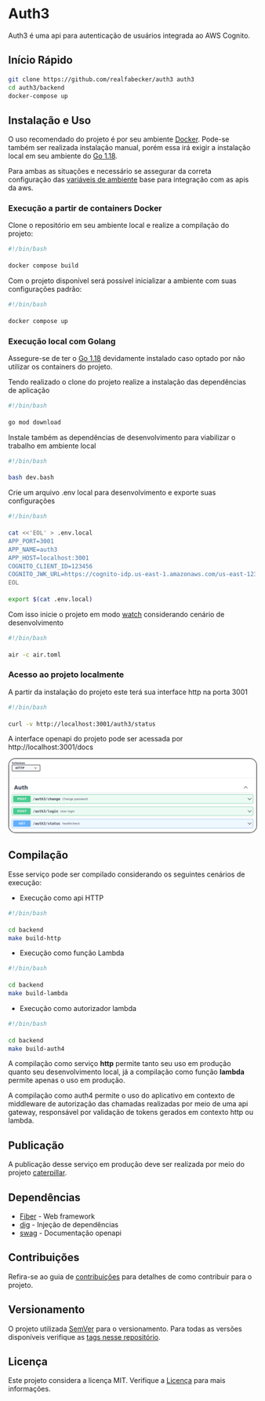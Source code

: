 # Auth3

Auth3 é uma api para autenticação de usuários integrada ao AWS Cognito.

## Início Rápido

```bash
git clone https://github.com/realfabecker/auth3 auth3
cd auth3/backend
docker-compose up 
```

## Instalação e Uso

O uso recomendado do projeto é por seu ambiente [Docker][docker-link]. Pode-se também ser realizada instalação manual,
porém essa irá exigir a instalação local em seu ambiente do [Go 1.18][golang-link].

Para ambas as situações e necessário se assegurar da correta configuração das [variáveis de ambiente][aws-env-link] base
para integração com as apis da aws.

### Execução a partir de containers Docker

Clone o repositório em seu ambiente local e realize a compilação do projeto:

```bash
#!/bin/bash

docker compose build
```

Com o projeto disponível será possível inicializar a ambiente com suas configurações padrão:

```bash
#!/bin/bash

docker compose up
```

### Execução local com Golang

Assegure-se de ter o [Go 1.18][golang-link] devidamente instalado caso optado por não utilizar os containers do projeto.

Tendo realizado o clone do projeto realize a instalação das dependências de aplicação

```bash
#!/bin/bash

go mod download
```

Instale também as dependências de desenvolvimento para viabilizar o trabalho em ambiente local

```bash
#!/bin/bash

bash dev.bash
```

Crie um arquivo .env local para desenvolvimento e exporte suas configurações

```bash
#!/bin/bash

cat <<'EOL' > .env.local
APP_PORT=3001
APP_NAME=auth3
APP_HOST=localhost:3001
COGNITO_CLIENT_ID=123456
COGNITO_JWK_URL=https://cognito-idp.us-east-1.amazonaws.com/us-east-123456/.well-known/jwks.json
EOL

export $(cat .env.local)
```

Com isso inicie o projeto em modo [watch][go-air-link] considerando cenário de desenvolvimento

```bash
#!/bin/bash

air -c air.toml
```

### Acesso ao projeto localmente

A partir da instalação do projeto este terá sua interface http na porta 3001

```bash
#!/bin/bash

curl -v http://localhost:3001/auth3/status
```

A interface openapi do projeto pode ser acessada por http://localhost:3001/docs

<img src="./backend/docs/images/openapi.png" alt="open api documentation" style="border: 2px solid  gray; border-radius:15px">

## Compilação

Esse serviço pode ser compilado considerando os seguintes cenários de execução:

* Execução como api HTTP

```bash
#!/bin/bash

cd backend
make build-http
```

* Execução como função Lambda

```bash
#!/bin/bash

cd backend
make build-lambda
```

* Execução como autorizador lambda

```bash
#!/bin/bash

cd backend
make build-auth4
```

A compilação como serviço **http** permite tanto seu uso em produção quanto seu desenvolvimento local, já a compilação
como função **lambda** permite apenas o uso em produção.

A compilação como auth4 permite o uso do aplicativo em contexto de middleware de autorização das chamadas realizadas por
meio de uma api gateway, responsável por validação de tokens gerados em contexto http ou lambda.

## Publicação

A publicação desse serviço em produção deve ser realizada por meio do projeto [caterpillar][caterpillar-link].

## Dependências

* [Fiber](https://docs.gofiber.io/) - Web framework
* [dig](https://github.com/uber-go/dig) - Injeção de dependências
* [swag](https://github.com/swaggo/swag) - Documentação openapi

## Contribuições

Refira-se ao guia de [contribuições](./docs/CONTRIBUTING.md) para detalhes de como contribuir para o projeto.

## Versionamento

O projeto utilizada [SemVer](https://semver.org/) para o versionamento. Para todas as versões disponíveis verifique as
[tags nesse repositório](https://github.com/realfabecker/auth3/tags).

## Licença

Este projeto considera a licença MIT. Verifique a [Licença](LICENSE.md) para mais informações.


[docker-link]: https://docs.docker.com/engine/install/

[golang-link]: https://go.dev/doc/install

[go-air-link]: https://github.com/cosmtrek/air

[aws-env-link]: https://docs.aws.amazon.com/cli/latest/userguide/cli-configure-envvars.html

[aws-cognito-link]: https://aws.amazon.com/pt/cognito/

[auth3-link]: https://github.com/realfabecker/auth3

[caterpillar-link]: https://github.com/realfabecker/caterpillar